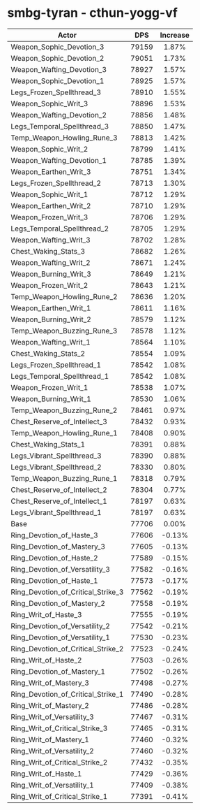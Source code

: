 # smbg-tyran - cthun-yogg-vf
| Actor | DPS | Increase |
|---|:---:|:---:|
|Weapon_Sophic_Devotion_3|79159|1.87%|
|Weapon_Sophic_Devotion_2|79051|1.73%|
|Weapon_Wafting_Devotion_3|78927|1.57%|
|Weapon_Sophic_Devotion_1|78925|1.57%|
|Legs_Frozen_Spellthread_3|78910|1.55%|
|Weapon_Sophic_Writ_3|78896|1.53%|
|Weapon_Wafting_Devotion_2|78856|1.48%|
|Legs_Temporal_Spellthread_3|78850|1.47%|
|Temp_Weapon_Howling_Rune_3|78813|1.42%|
|Weapon_Sophic_Writ_2|78799|1.41%|
|Weapon_Wafting_Devotion_1|78785|1.39%|
|Weapon_Earthen_Writ_3|78751|1.34%|
|Legs_Frozen_Spellthread_2|78713|1.30%|
|Weapon_Sophic_Writ_1|78712|1.29%|
|Weapon_Earthen_Writ_2|78710|1.29%|
|Weapon_Frozen_Writ_3|78706|1.29%|
|Legs_Temporal_Spellthread_2|78705|1.29%|
|Weapon_Wafting_Writ_3|78702|1.28%|
|Chest_Waking_Stats_3|78682|1.26%|
|Weapon_Wafting_Writ_2|78671|1.24%|
|Weapon_Burning_Writ_3|78649|1.21%|
|Weapon_Frozen_Writ_2|78643|1.21%|
|Temp_Weapon_Howling_Rune_2|78636|1.20%|
|Weapon_Earthen_Writ_1|78611|1.16%|
|Weapon_Burning_Writ_2|78579|1.12%|
|Temp_Weapon_Buzzing_Rune_3|78578|1.12%|
|Weapon_Wafting_Writ_1|78564|1.10%|
|Chest_Waking_Stats_2|78554|1.09%|
|Legs_Frozen_Spellthread_1|78542|1.08%|
|Legs_Temporal_Spellthread_1|78542|1.08%|
|Weapon_Frozen_Writ_1|78538|1.07%|
|Weapon_Burning_Writ_1|78530|1.06%|
|Temp_Weapon_Buzzing_Rune_2|78461|0.97%|
|Chest_Reserve_of_Intellect_3|78432|0.93%|
|Temp_Weapon_Howling_Rune_1|78408|0.90%|
|Chest_Waking_Stats_1|78391|0.88%|
|Legs_Vibrant_Spellthread_3|78390|0.88%|
|Legs_Vibrant_Spellthread_2|78330|0.80%|
|Temp_Weapon_Buzzing_Rune_1|78318|0.79%|
|Chest_Reserve_of_Intellect_2|78304|0.77%|
|Chest_Reserve_of_Intellect_1|78197|0.63%|
|Legs_Vibrant_Spellthread_1|78197|0.63%|
|Base|77706|0.00%|
|Ring_Devotion_of_Haste_3|77606|-0.13%|
|Ring_Devotion_of_Mastery_3|77605|-0.13%|
|Ring_Devotion_of_Haste_2|77589|-0.15%|
|Ring_Devotion_of_Versatility_3|77582|-0.16%|
|Ring_Devotion_of_Haste_1|77573|-0.17%|
|Ring_Devotion_of_Critical_Strike_3|77562|-0.19%|
|Ring_Devotion_of_Mastery_2|77558|-0.19%|
|Ring_Writ_of_Haste_3|77555|-0.19%|
|Ring_Devotion_of_Versatility_2|77542|-0.21%|
|Ring_Devotion_of_Versatility_1|77530|-0.23%|
|Ring_Devotion_of_Critical_Strike_2|77523|-0.24%|
|Ring_Writ_of_Haste_2|77503|-0.26%|
|Ring_Devotion_of_Mastery_1|77502|-0.26%|
|Ring_Writ_of_Mastery_3|77498|-0.27%|
|Ring_Devotion_of_Critical_Strike_1|77490|-0.28%|
|Ring_Writ_of_Mastery_2|77486|-0.28%|
|Ring_Writ_of_Versatility_3|77467|-0.31%|
|Ring_Writ_of_Critical_Strike_3|77465|-0.31%|
|Ring_Writ_of_Mastery_1|77460|-0.32%|
|Ring_Writ_of_Versatility_2|77460|-0.32%|
|Ring_Writ_of_Critical_Strike_2|77432|-0.35%|
|Ring_Writ_of_Haste_1|77429|-0.36%|
|Ring_Writ_of_Versatility_1|77409|-0.38%|
|Ring_Writ_of_Critical_Strike_1|77391|-0.41%|
